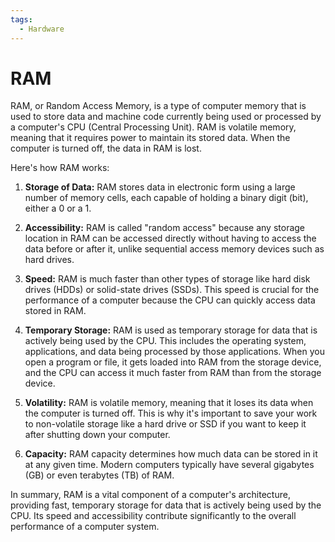 ```yaml
---
tags:
  - Hardware
---
```


# RAM

RAM, or Random Access Memory, is a type of computer memory that is used to store data and machine code currently being used or processed by a computer's CPU (Central Processing Unit). RAM is volatile memory, meaning that it requires power to maintain its stored data. When the computer is turned off, the data in RAM is lost.

Here's how RAM works:

1. **Storage of Data:** RAM stores data in electronic form using a large number of memory cells, each capable of holding a binary digit (bit), either a 0 or a 1.

2. **Accessibility:** RAM is called "random access" because any storage location in RAM can be accessed directly without having to access the data before or after it, unlike sequential access memory devices such as hard drives.

3. **Speed:** RAM is much faster than other types of storage like hard disk drives (HDDs) or solid-state drives (SSDs). This speed is crucial for the performance of a computer because the CPU can quickly access data stored in RAM.

4. **Temporary Storage:** RAM is used as temporary storage for data that is actively being used by the CPU. This includes the operating system, applications, and data being processed by those applications. When you open a program or file, it gets loaded into RAM from the storage device, and the CPU can access it much faster from RAM than from the storage device.

5. **Volatility:** RAM is volatile memory, meaning that it loses its data when the computer is turned off. This is why it's important to save your work to non-volatile storage like a hard drive or SSD if you want to keep it after shutting down your computer.

6. **Capacity:** RAM capacity determines how much data can be stored in it at any given time. Modern computers typically have several gigabytes (GB) or even terabytes (TB) of RAM.

In summary, RAM is a vital component of a computer's architecture, providing fast, temporary storage for data that is actively being used by the CPU. Its speed and accessibility contribute significantly to the overall performance of a computer system.